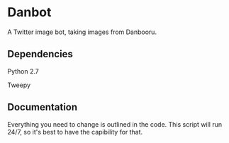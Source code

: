 # Danbot
A Twitter image bot, taking images from Danbooru.

## Dependencies
Python 2.7

Tweepy

## Documentation
Everything you need to change is outlined in the code.
This script will run 24/7, so it's best to have the capibility for that.
